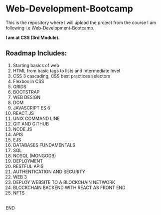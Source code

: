 # Web-Development-Bootcamp
This is the repository where I will upload the project from the course I am following i.e Web-Development-Bootcamp.

**I am at CSS (3rd Module).**


## Roadmap Includes:
1. Starting basics of web
2. HTML from basic tags to lists and Intermediate level
3. CSS 3 cascading, CSS best practices selectors 
4. Flexbox in CSS
5. GRIDS
6. BOOTSTRAP
7. WEB DESIGN
8. DOM
9. JAVASCRIPT ES 6
10. REACT.JS
11. UNIX COMMAND LINE
12. GIT AND GITHUB
13. NODE.JS
14. APIS
15. EJS
16. DATABASES FUNDAMENTALS
17. SQL
18. NOSQL (MONGODB)
19. DEPLOYMENT
20. RESTFUL APIS
21. AUTHENTICATION AND SECURITY
22. WEB 3
23. DEPLOY WEBSITE TO A BLOCKCHAIN NETWORK
24. BLOCKCHAIN BACKEND WITH REACT AS FRONT END
25. NFTS
<br>
END
